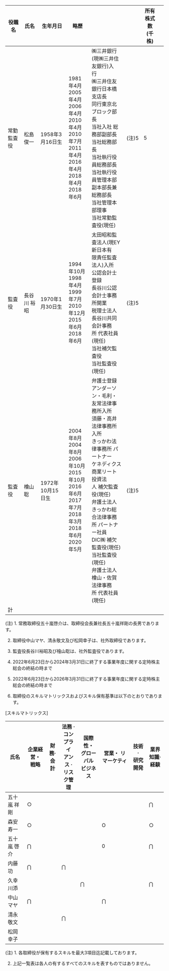| 役職名   | 氏名     | 生年月日         | 略歷                                                                                                |                                                                                                                                                                                                     |      | 所有株式数<br>(千株) |  |
|-------|--------|--------------|---------------------------------------------------------------------------------------------------|-----------------------------------------------------------------------------------------------------------------------------------------------------------------------------------------------------|------|---------------|--|
| 常勤監査役 | 松島 俊一  | 1958年3月16日生  | 1981年4月<br>2005年4月<br>2006年4月<br>2010年4月<br>2010年7月<br>2011年4月<br>2016年4月<br>2018年4月<br>2018年6月   | ㈱三井銀行(現㈱三井住友銀行)入<br>行<br>㈱三井住友銀行日本橋支店長<br>同行東京北ブロック部長<br>当社入社 総務部副部長<br>当社総務部長<br>当社執行役員総務部長<br>当社執行役員管理本部副本部長兼<br>総務部長<br>当社管理本部理事<br>当社常勤監査役(現任)                                                  | (注)5 | 5             |  |
| 監査役   | 長谷川 裕昭 | 1970年1月30日生  | 1994年10月<br>1998年4月<br>1999年7月<br>2010年12月<br>2015年6月<br>2018年6月                                  | 太田昭和監査法人(現EY新日本有<br>限責任監査法人)入所<br>公認会計士登録<br>長谷川公認会計士事務所開業<br>税理士法人長谷川共同会計事務<br>所 代表社員(現任)<br>当社補欠監査役<br>当社監査役(現任)                                                                                  | (注)5 |               |  |
| 監査役   | 檜山 聡   | 1972年10月15日生 | 2004年8月<br>2004年8月<br>2006年10月<br>2015年10月<br>2016年6月<br>2017年7月<br>2018年3月<br>2018年6月<br>2020年5月 | 弁護士登録<br>アンダーソン・毛利・友常法律事<br>務所入所<br>須藤・高井法律事務所入所<br>きっかわ法律事務所 パートナー<br>ケネディクス商業リート投資法<br>人 補欠監査役(現任)<br>弁護士法人きっかわ総合法律事務<br>所 パートナー社員<br>DIC㈱ 補欠監査役(現任)<br>当社監査役(現任)<br>弁護士法人檜山・佐賀法律事務<br>所 代表社員(現任) | (注)5 |               |  |
| 計     |        |              |                                                                                                   |                                                                                                                                                                                                     |      |               |  |

(注) 1. 常務取締役五十嵐啓介は、取締役会長兼社長五十嵐祥剛の長男であります。

2. 取締役中山マヤ、清永敬文及び松岡幸子は、社外取締役であります。

3. 監査役長谷川裕昭及び檜山聡は、社外監査役であります。

4. 2022年6月23日から2024年3月31日に終了する事業年度に関する定時株主総会の終結の時まで

5. 2022年6月23日から2026年3月31日に終了する事業年度に関する定時株主総会の終結の時まで

6. 取締役のスキルマトリックスおよびスキル保有基準は以下のとおりであります。

[スキルマトリックス]

| 氏名       | 企業経営・<br>戦略 | 財務·<br>会計 | 法務 ·<br>コンプライ<br>アンス ·<br>リスク管理 | 国際性・<br>グローバル<br>ビジネス | 営業・ リマーケティ | 技術·<br>研究開発 | 業界知識·<br>経験 |
|----------|-------------|-----------|---------------------------------|-----------------------|------------|-------------|-------------|
| 五十嵐 祥剛   | $\bigcirc$  |           |                                 |                       |            |             | $\bigcap$   |
| 森安 寿一    | $\bigcirc$  |           |                                 |                       | О          |             | $\bigcirc$  |
| 五十嵐 啓介   | $\bigcap$   |           |                                 |                       | 0          |             | $\bigcap$   |
| 内藤<br>功  | $\bigcap$   |           | $\bigcap$                       |                       |            |             |             |
| 久幸<br>川添 |             |           |                                 | $\bigcap$             |            |             | $\bigcap$   |
| 中山<br>マヤ | $\bigcap$   |           |                                 |                       | $\bigcap$  |             |             |
| 清永<br>敬文 |             |           | $\bigcap$                       |                       |            |             |             |
| 松岡<br>幸子 |             |           |                                 |                       |            |             |             |

(注) 1. 各取締役が保有するスキルを最大3項目迄記載しております。

2. 上記一覧表は各人の有するすべてのスキルを表すものではありません。